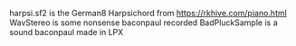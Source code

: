 harpsi.sf2 is the German8 Harpsichord from https://rkhive.com/piano.html
WavStereo is some nonsense baconpaul recorded
BadPluckSample is a sound baconpaul made in LPX

